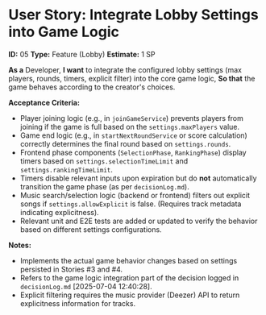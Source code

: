 # User Story: Integrate Lobby Settings into Game Logic

**ID:** 05
**Type:** Feature (Lobby)
**Estimate:** 1 SP

**As a** Developer,
**I want** to integrate the configured lobby settings (max players, rounds, timers, explicit filter) into the core game logic,
**So that** the game behaves according to the creator's choices.

**Acceptance Criteria:**

*   Player joining logic (e.g., in `joinGameService`) prevents players from joining if the game is full based on the `settings.maxPlayers` value.
*   Game end logic (e.g., in `startNextRoundService` or score calculation) correctly determines the final round based on `settings.rounds`.
*   Frontend phase components (`SelectionPhase`, `RankingPhase`) display timers based on `settings.selectionTimeLimit` and `settings.rankingTimeLimit`.
*   Timers disable relevant inputs upon expiration but do **not** automatically transition the game phase (as per `decisionLog.md`).
*   Music search/selection logic (backend or frontend) filters out explicit songs if `settings.allowExplicit` is false. (Requires track metadata indicating explicitness).
*   Relevant unit and E2E tests are added or updated to verify the behavior based on different settings configurations.

**Notes:**

*   Implements the actual game behavior changes based on settings persisted in Stories #3 and #4.
*   Refers to the game logic integration part of the decision logged in `decisionLog.md` [2025-07-04 12:40:28].
*   Explicit filtering requires the music provider (Deezer) API to return explicitness information for tracks.